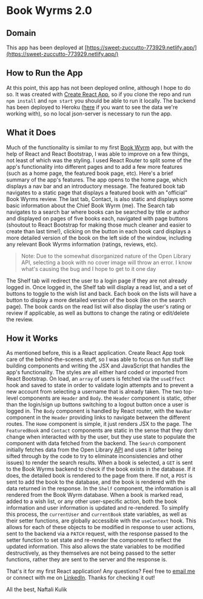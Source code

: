 # Book Wyrms 2.0

## Domain

This app has been deployed at [https://sweet-zuccutto-773929.netlify.app/](https://sweet-zuccutto-773929.netlify.app/)

## How to Run the App

At this point, this app has not been deployed online, although I hope to do so. It was created with [Create React App](https://github.com/facebook/create-react-app), so if you clone the repo and run `npm install` and `npm start` you should be able to run it locally. The backend has been deployed to Heroku ([here](https://book-wyrm-api.herokuapp.com/) if you want to see the data we're working with), so no local json-server is necessary to run the app.

## What it Does

Much of the functionality is similar to my first [Book Wyrm](https://github.com/nkulik94/book-wyrmz) app, but with the help of React and React Bootstrap, I was able to improve on a few things, not least of which was the styling. I used React Router to split some of the app's functionality into different pages and to add a few more features (such as a home page, the featured book page, etc). Here's a brief summary of the app's features. The app opens to the home page, which displays a nav bar and an introductory message. The featured book tab navigates to a static page that displays a featured book with an "official" Book Wyrms review. The last tab, Contact, is also static and displays some basic information about the Chief Book Wyrm (me). The Search tab navigates to a search bar where books can be searched by title or author and displayed on pages of five books each, navigated with page buttons (shoutout to React Bootstrap for making those much cleaner and easier to create than last time!), clicking on the button in each book card displays a more detailed version of the book on the left side of the window, including any relevant Book Wyrms information (ratings, reviews, etc).

> Note: Due to the somewhat disorganized nature of the Open Library API, selecting a book with no cover image will throw an error. I know what's causing the bug and I hope to get to it one day

The Shelf tab will redirect the user to a login page if they are not already logged in. Once logged in, the Shelf tab will display a read list, and a set of buttons to toggle to the wish list and back. Each book on the lists will have a button to display a more detailed version of the book (like on the search page). The book cards on the read list will also display the user's rating or review if applicable, as well as buttons to change the rating or edit/delete the review.

## How it Works

As mentioned before, this is a React application. Create React App took care of the behind-the-scenes stuff, so I was able to focus on fun stuff like building components and writing the JSX and JavaScript that handles the app's functionality. The styles are all either hard coded or imported from React Bootstrap. On load, an `array` of users is fetched via the `useEffect` hook and saved to state in order to validate login attempts and to prevent a new account from selecting a username that is already taken. The two top-level components are `Header` and `Body`. the `Header` component is static, other than the login/sign up buttons switching to a logout button once a user is logged in. The `Body` component is handled by React router, with the `NavBar` component in the `Header` providing links to navigate between the different routes. The `Home` component is simple, it just renders JSX to the page. The `FeaturedBook` and `Contact` components are static in the sense that they don't change when interacted with by the user, but they use state to populate the component with data fetched from the backend. The `Search` component initially fetches data from the Open Library [API](https://openlibrary.org/developers/api) and uses it (after being sifted through by the code to try to eliminate inconsistencies and other issues) to render the search results. When a book is selected, a `GET` is sent to the Book Wyrms backend to check if the book exists in the database. If it does, the detailed book is rendered to the page from there. If not, a `POST` is sent to add the book to the database, and the book is rendered with the data returned in the response. In the `Shelf` component, the information is all rendered from the Book Wyrm database. When a book is marked read, added to a wish list, or any other user-specific action, both the book information and user information is updated and re-rendered. To simplify this process, the `currentUser` and `currentBook` state variables, as well as their setter functions, are globally accessible with the `useContext` hook. This allows for each of these objects to be modified in response to user actions, sent to the backend via a `PATCH` request, with the response passed to the setter function to set state and re-render the component to reflect the updated information. This also allows the state variables to be modified destructively, as they themselves are not being passed to the setter functions, rather they are sent to the server and the response is.

That's it for my first React application! Any questions? Feel free to [email me](mailto:naftalikulikse@gmail.com) or connect with me on [LinkedIn](https://www.linkedin.com/in/naftali-kulik-se/). Thanks for checking it out!

All the best,
Naftali Kulik
